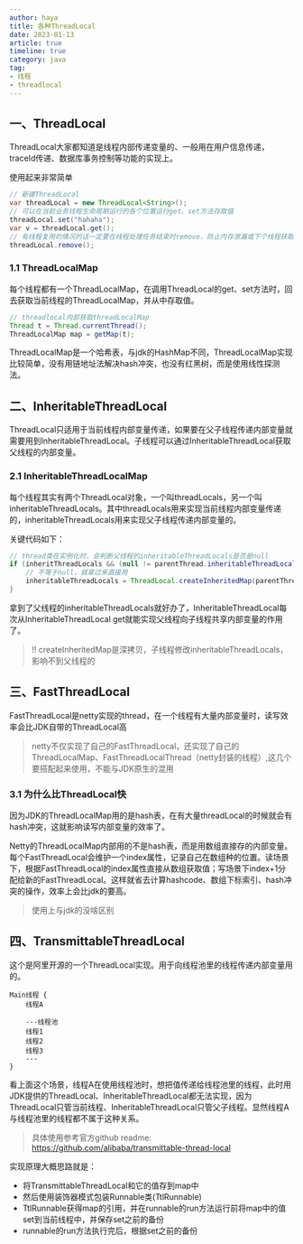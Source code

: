 ```yaml
---
author: haya
title: 各种ThreadLocal
date: 2023-01-13
article: true
timeline: true
category: java
tag:
- 线程
- threadlocal
---
```


## 一、ThreadLocal

ThreadLocal大家都知道是线程内部传递变量的、一般用在用户信息传递，traceId传递、数据库事务控制等功能的实现上。

使用起来非常简单
```java
// 新建ThreadLocal
var threadLocal = new ThreadLocal<String>();
// 可以在当前业务线程生命周期运行的各个位置运行get、set方法存取值
threadLocal.set("hahaha");
var v = threadLocal.get();
// 有线程复用的情况的话一定要在线程处理任务结束时remove，防止内存泄漏或下个线程获取这个值造成bug
threadLocal.remove();
```

### 1.1 ThreadLocalMap

每个线程都有一个ThreadLocalMap，在调用ThreadLocal的get、set方法时，回去获取当前线程的ThreadLocalMap，并从中存取值。

```java
// threadlocal内部获取threadLocalMap
Thread t = Thread.currentThread();
ThreadLocalMap map = getMap(t);
```

ThreadLocalMap是一个哈希表，与jdk的HashMap不同，ThreadLocalMap实现比较简单，没有用链地址法解决hash冲突，也没有红黑树，而是使用线性探测法。

## 二、InheritableThreadLocal
ThreadLocal只适用于当前线程内部变量传递，如果要在父子线程传递内部变量就需要用到InheritableThreadLocal。子线程可以通过InheritableThreadLocal获取父线程的内部变量。

### 2.1 InheritableThreadLocalMap
每个线程其实有两个ThreadLocal对象，一个叫threadLocals，另一个叫inheritableThreadLocals。其中threadLocals用来实现当前线程内部变量传递的，inheritableThreadLocals用来实现父子线程传递内部变量的。

关键代码如下：
```java
// thread类在实例化时，会判断父线程的inheritableThreadLocals是否是null
if (inheritThreadLocals && (null != parentThread.inheritableThreadLocals)) {
    // 不等于null，就拿过来直接用
    inheritableThreadLocals = ThreadLocal.createInheritedMap(parentThread.inheritableThreadLocals);
}
```

拿到了父线程的inheritableThreadLocals就好办了，InheritableThreadLocal每次从InheritableThreadLocal get就能实现父线程向子线程共享内部变量的作用了。

> !! createInheritedMap是深拷贝，子线程修改inheritableThreadLocals，影响不到父线程的

## 三、FastThreadLocal
FastThreadLocal是netty实现的thread，在一个线程有大量内部变量时，读写效率会比JDK自带的ThreadLocal高

> netty不仅实现了自己的FastThreadLocal，还实现了自己的ThreadLocalMap、FastThreadLocalThread（netty封装的线程）,这几个要搭配起来使用，不能与JDK原生的混用

### 3.1 为什么比ThreadLocal快
因为JDK的ThreadLocalMap用的是hash表，在有大量threadLocal的时候就会有hash冲突，这就影响读写内部变量的效率了。

Netty的ThreadLocalMap内部用的不是hash表，而是用数组直接存的内部变量。每个FastThreadLocal会维护一个index属性，记录自己在数组种的位置。读场景下，根据FastThreadLocal的index属性直接从数组获取值；写场景下index+1分配给新的FastThreadLocal。这样就省去计算hashcode、数组下标索引、hash冲突的操作，效率上会比jdk的要高。

> 使用上与jdk的没啥区别



## 四、TransmittableThreadLocal
这个是阿里开源的一个ThreadLocal实现。用于向线程池里的线程传递内部变量用的。


```
Main线程 {
    线程A
    
    ---线程池
    线程1
    线程2
    线程3
    ---
}
```
看上面这个场景，线程A在使用线程池时，想把值传递给线程池里的线程，此时用JDK提供的ThreadLocal、InheritableThreadLocal都无法实现，因为ThreadLocal只管当前线程、InheritableThreadLocal只管父子线程。显然线程A与线程池里的线程都不属于这种关系。

> 具体使用参考官方github readme: https://github.com/alibaba/transmittable-thread-local

实现原理大概思路就是：
- 将TransmittableThreadLocal和它的值存到map中
- 然后使用装饰器模式包装Runnable类(TtlRunnable)
- TtlRunnable获得map的引用，并在runnable的run方法运行前将map中的值set到当前线程中，并保存set之前的备份
- runnable的run方法执行完后，根据set之前的备份








